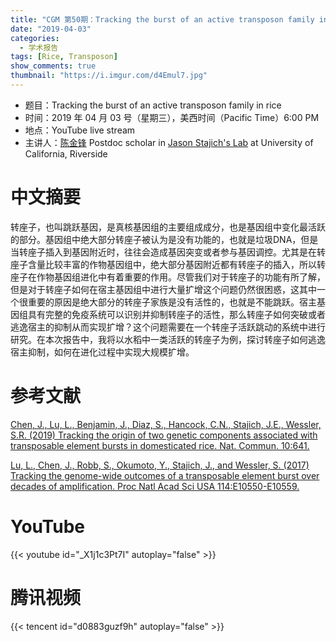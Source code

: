 ```yaml
---
title: "CGM 第50期：Tracking the burst of an active transposon family in rice"
date: "2019-04-03"
categories:
  - 学术报告
tags: [Rice, Transposon]
show_comments: true
thumbnail: "https://i.imgur.com/d4Emul7.jpg"
---
```



- 题目：Tracking the burst of an active transposon family in rice
- 时间：2019 年 04 月 03 号（星期三），美西时间（Pacific Time）6:00 PM
- 地点：YouTube live stream
- 主讲人：[陈金锋](http://lab.stajich.org/home/people/jinfeng-chen/) Postdoc scholar in [Jason Stajich's Lab](http://lab.stajich.org/home/welcome/) at University of California, Riverside



# 中文摘要

转座子，也叫跳跃基因，是真核基因组的主要组成成分，也是基因组中变化最活跃的部分。基因组中绝大部分转座子被认为是没有功能的，也就是垃圾DNA，但是当转座子插入到基因附近时，往往会造成基因突变或者参与基因调控。尤其是在转座子含量比较丰富的作物基因组中，绝大部分基因附近都有转座子的插入，所以转座子在作物基因组进化中有着重要的作用。尽管我们对于转座子的功能有所了解，但是对于转座子如何在宿主基因组中进行大量扩增这个问题仍然很困惑，这其中一个很重要的原因是绝大部分的转座子家族是没有活性的，也就是不能跳跃。宿主基因组具有完整的免疫系统可以识别并抑制转座子的活性，那么转座子如何突破或者逃逸宿主的抑制从而实现扩增？这个问题需要在一个转座子活跃跳动的系统中进行研究。在本次报告中，我将以水稻中一类活跃的转座子为例，探讨转座子如何逃逸宿主抑制，如何在进化过程中实现大规模扩增。



# 参考文献

[Chen, J., Lu, L., Benjamin, J., Diaz, S., Hancock, C.N., Stajich, J.E., Wessler, S.R. (2019) Tracking the origin of two genetic components associated with transposable element bursts in domesticated rice. Nat. Commun. 10:641.](https://www.nature.com/articles/s41467-019-08451-3)

[Lu, L., Chen, J., Robb, S., Okumoto, Y., Stajich, J., and Wessler, S. (2017) Tracking the genome-wide outcomes of a transposable element burst over decades of amplification. Proc Natl Acad Sci USA 114:E10550-E10559.](https://www.pnas.org/content/114/49/E10550.long)




# YouTube

{{< youtube id="_X1j1c3Pt7I" autoplay="false" >}}

# 腾讯视频

{{< tencent id="d0883guzf9h" autoplay="false" >}}
